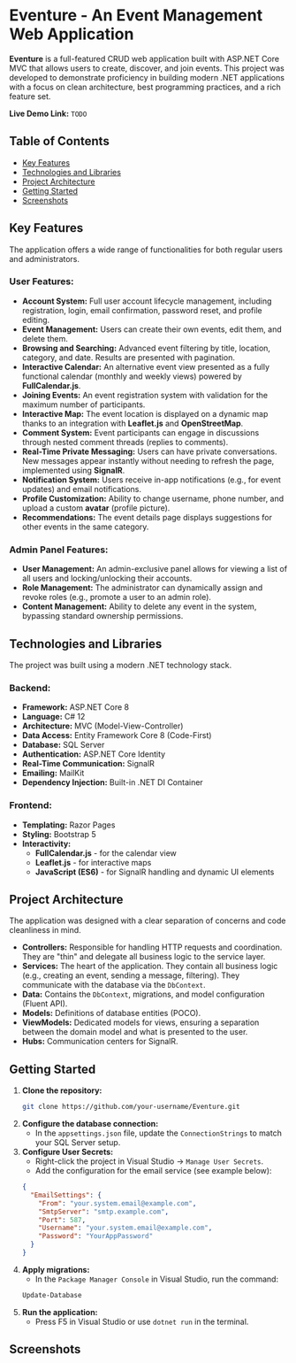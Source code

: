 # Eventure - An Event Management Web Application

**Eventure** is a full-featured CRUD web application built with ASP.NET Core MVC that allows users to create, discover, and join events. This project was developed to demonstrate proficiency in building modern .NET applications with a focus on clean architecture, best programming practices, and a rich feature set.

**Live Demo Link:** `TODO`

## Table of Contents
- [Key Features](#key-features)
- [Technologies and Libraries](#technologies-and-libraries)
- [Project Architecture](#project-architecture)
- [Getting Started](#getting-started)
- [Screenshots](#screenshots)

## Key Features

The application offers a wide range of functionalities for both regular users and administrators.

### User Features:
*   **Account System:** Full user account lifecycle management, including registration, login, email confirmation, password reset, and profile editing.
*   **Event Management:** Users can create their own events, edit them, and delete them.
*   **Browsing and Searching:** Advanced event filtering by title, location, category, and date. Results are presented with pagination.
*   **Interactive Calendar:** An alternative event view presented as a fully functional calendar (monthly and weekly views) powered by **FullCalendar.js**.
*   **Joining Events:** An event registration system with validation for the maximum number of participants.
*   **Interactive Map:** The event location is displayed on a dynamic map thanks to an integration with **Leaflet.js** and **OpenStreetMap**.
*   **Comment System:** Event participants can engage in discussions through nested comment threads (replies to comments).
*   **Real-Time Private Messaging:** Users can have private conversations. New messages appear instantly without needing to refresh the page, implemented using **SignalR**.
*   **Notification System:** Users receive in-app notifications (e.g., for event updates) and email notifications.
*   **Profile Customization:** Ability to change username, phone number, and upload a custom **avatar** (profile picture).
*   **Recommendations:** The event details page displays suggestions for other events in the same category.

### Admin Panel Features:
*   **User Management:** An admin-exclusive panel allows for viewing a list of all users and locking/unlocking their accounts.
*   **Role Management:** The administrator can dynamically assign and revoke roles (e.g., promote a user to an admin role).
*   **Content Management:** Ability to delete any event in the system, bypassing standard ownership permissions.

## Technologies and Libraries

The project was built using a modern .NET technology stack.

### Backend:
*   **Framework:** ASP.NET Core 8
*   **Language:** C# 12
*   **Architecture:** MVC (Model-View-Controller)
*   **Data Access:** Entity Framework Core 8 (Code-First)
*   **Database:** SQL Server
*   **Authentication:** ASP.NET Core Identity
*   **Real-Time Communication:** SignalR
*   **Emailing:** MailKit
*   **Dependency Injection:** Built-in .NET DI Container

### Frontend:
*   **Templating:** Razor Pages
*   **Styling:** Bootstrap 5
*   **Interactivity:**
    *   **FullCalendar.js** - for the calendar view
    *   **Leaflet.js** - for interactive maps
    *   **JavaScript (ES6)** - for SignalR handling and dynamic UI elements

## Project Architecture

The application was designed with a clear separation of concerns and code cleanliness in mind.
*   **Controllers:** Responsible for handling HTTP requests and coordination. They are "thin" and delegate all business logic to the service layer.
*   **Services:** The heart of the application. They contain all business logic (e.g., creating an event, sending a message, filtering). They communicate with the database via the `DbContext`.
*   **Data:** Contains the `DbContext`, migrations, and model configuration (Fluent API).
*   **Models:** Definitions of database entities (POCO).
*   **ViewModels:** Dedicated models for views, ensuring a separation between the domain model and what is presented to the user.
*   **Hubs:** Communication centers for SignalR.

## Getting Started

1.  **Clone the repository:**
    ```bash
    git clone https://github.com/your-username/Eventure.git
    ```
2.  **Configure the database connection:**
    *   In the `appsettings.json` file, update the `ConnectionStrings` to match your SQL Server setup.
3.  **Configure User Secrets:**
    *   Right-click the project in Visual Studio -> `Manage User Secrets`.
    *   Add the configuration for the email service (see example below):
    ```json
    {
      "EmailSettings": {
        "From": "your.system.email@example.com",
        "SmtpServer": "smtp.example.com",
        "Port": 587,
        "Username": "your.system.email@example.com",
        "Password": "YourAppPassword"
      }
    }
    ```
4.  **Apply migrations:**
    *   In the `Package Manager Console` in Visual Studio, run the command:
    ```powershell
    Update-Database
    ```
5.  **Run the application:**
    *   Press F5 in Visual Studio or use `dotnet run` in the terminal.

## Screenshots
